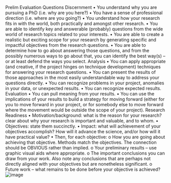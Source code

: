 Prelim Evaluation Questions
Discernment
•	You understand why you are pursuing a PhD (i.e. why are you here?)
•	You have a sense of professional direction (i.e. where are you going?)
•	You understand how your research fits in with the world, both practically and amongst other research.
•	You are able to identify key and answerable (probably) questions from the wide world of research topics related to your interests.
•	You are able to create a realistic but exciting scope for your research by generating specific and impactful objectives from the research questions.
•	You are able to determine how to go about answering those questions, and from the possibly numerous ways to go about that, you can identify the best way(s) – or at least defend the ways you select.
Analysis
•	You can apply appropriate (and creative, if the project hinges on technique development) techniques for answering your research questions.
•	You can present the results of those approaches in the most easily understandable way to address your questions directly.
•	You can recognize problems in your project, anomalies in your data, or unexpected results.
•	You can recognize expected results.
Evaluation
•	You can pull meaning from your results. 
•	You can use the implications of your results to build a strategy for moving forward (either for you to move forward in your project, or for somebody else to move forward where the movement would be outside the scope of your project).
Research Readiness
•	Motivation/background: what is the reason for your research? clear about why your research is important and valuable, and to whom.
•	Objectives: state them succinctly.
•	Impact: what will achievement of your objectives accomplish? How will it advance the science, and/or how will it have practical value?
•	Then, for each objective:
o	How you are going about achieving that objective. Methods match the objectives. The connection should be OBVIOUS rather than implied.
o	Your preliminary results – use graphic visual aids where appropriate.
o	The important conclusions you can draw from your work. Also note any conclusions that are perhaps not directly aligned with your objectives but are nonetheless significant.
o	Future work – what remains to be done before your objective is achieved?
![image](https://user-images.githubusercontent.com/444212/163260818-570d6e9e-9ff5-444b-9d6b-1505871c51dd.png)
